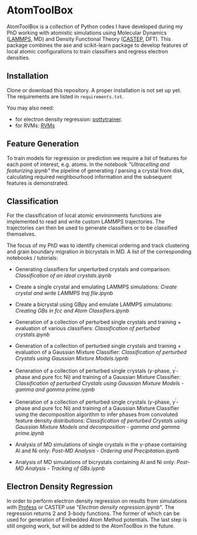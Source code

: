 # AtomToolBox

AtomToolBox is a collection of Python codes I have developed during my PhD working with atomistic simulations using Molecular Dynamics ([LAMMPS](http://lammps.sandia.gov/), MD) and Density Functional Theory ([CASTEP](http://castep.org/), DFT). This package combines the ase and scikit-learn package to develop features of local atomic configurations to train classifiers and regress electron densities.

## Installation

Clone or download this repository. A proper installation is not set up yet. The requirements are listed in `requirements.txt`.

You may also need:

- for electron density regression: [pottytrainer](https://github.com/eschmidt42/PottyTrainer).
- for RVMs: [RVMs](https://github.com/eschmidt42/RVMs)

## Feature Generation

To train models for regression or prediction we require a list of features for each point of interest, e.g. atoms. In the notebook *"Ultracelling and featurizing.ipynb"* the pipeline of generating / parsing a crystal from disk, calculating required neighbourhood information and the subsequent features is demonstrated.

## Classification

For the classification of local atomic environments functions are implemented to read and write custom LAMMPS trajectories. The trajectories can then be used to generate classifiers or to be classified themselves. 

The focus of my PhD was to identify chemical ordering and track clustering and grain boundary migration in bicrystals in MD. A list of the corresponding notebooks / tutorials:

* Generating classifiers for unperturbed crystals and comparison: *Classification of an ideal crystals.ipynb*

* Create a single crystal and emulating LAMMPS simulations: *Create crystal and write LAMMPS traj file.ipynb*

* Create a bicrystal using GBpy and emulate LAMMPS simulations: *Creating GBs in fcc and Atom Classifiers.ipynb*

* Generation of a collection of perturbed single crystals and training + evaluation of various classifiers: *Classification of perturbed crystals.ipynb*

* Generation of a collection of perturbed single crystals and training + evaluation of a Gaussian Mixture Classifier: *Classification of perturbed Crystals using Gaussian Mixture Models.iypnb*

* Generation of a collection of perturbed single crystals ($\gamma$-phase, $\gamma^\prime$-phase and pure fcc Ni) and training of a Gaussian Mixture Classifier: *Classification of perturbed Crystals using Gaussian Mixture Models - gamma and gamma prime.iypnb*

* Generation of a collection of perturbed single crystals ($\gamma$-phase, $\gamma^\prime$-phase and pure fcc Ni) and training of a Gaussian Mixture Classifier using the decomposition algorithm to infer phases from convoluted feature density distributions: *Classification of perturbed Crystals using Gaussian Mixture Models and decomposition - gamma and gamma prime.ipynb*

* Analysis of MD simulations of single crystals in the $\gamma$-phase containing Al and Ni only: *Post-MD Analysis - Ordering and Precipitation.ipynb*

* Analysis of MD simulations of bicrystals containing Al and Ni only: *Post-MD Analysis - Tracking of GBs.iypnb*

## Electron Density Regression

In order to perform electron density regression on results from simulations with [Profess](http://cpc.cs.qub.ac.uk/summaries/AEBN_v3_0.html) or CASTEP use *"Electron density regression.ipynb"*. The regression returns 2 and 3-body functions. The former of which can be used for generation of Embedded Atom Method potentials. The last step is still ongoing work, but will be added to the AtomToolBox in the future.
